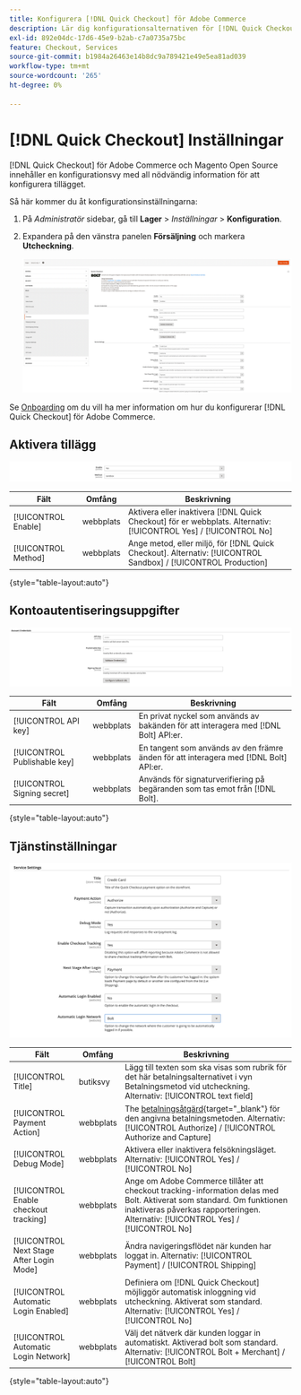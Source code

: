 ```yaml
---
title: Konfigurera [!DNL Quick Checkout] för Adobe Commerce
description: Lär dig konfigurationsalternativen för [!DNL Quick Checkout] och hur du kan ta med och konfigurera tillägget.
exl-id: 892e04dc-17d6-45e9-b2ab-c7a0735a75bc
feature: Checkout, Services
source-git-commit: b1984a26463e14b8dc9a789421e49e5ea81ad039
workflow-type: tm+mt
source-wordcount: '265'
ht-degree: 0%

---
```


# [!DNL Quick Checkout] Inställningar

[!DNL Quick Checkout] för Adobe Commerce och Magento Open Source innehåller en konfigurationsvy med all nödvändig information för att konfigurera tillägget.

Så här kommer du åt konfigurationsinställningarna:

1. På _Administratör_ sidebar, gå till **Lager** > _Inställningar_ > **Konfiguration**.
1. Expandera på den vänstra panelen **Försäljning** och markera **Utcheckning**.

   ![Snabb utcheckning](assets/config-new-logo-view.png)

Se [Onboarding](../quick-checkout/onboarding.md) om du vill ha mer information om hur du konfigurerar [!DNL Quick Checkout] för Adobe Commerce.

## Aktivera tillägg

![Snabb utcheckning](assets/enable-method.png)

| Fält | Omfång | Beskrivning |
|---|---|---|
| [!UICONTROL Enable] | webbplats | Aktivera eller inaktivera [!DNL Quick Checkout] för er webbplats. Alternativ: [!UICONTROL Yes] / [!UICONTROL No] |
| [!UICONTROL Method] | webbplats | Ange metod, eller miljö, för [!DNL Quick Checkout]. Alternativ: [!UICONTROL Sandbox] / [!UICONTROL Production] |

{style="table-layout:auto"}

## Kontoautentiseringsuppgifter

![Snabb utcheckning](assets/account-creds.png)

| Fält | Omfång | Beskrivning |
|---|---|---|
| [!UICONTROL API key] | webbplats | En privat nyckel som används av bakänden för att interagera med [!DNL Bolt] API:er. |
| [!UICONTROL Publishable key] | webbplats | En tangent som används av den främre änden för att interagera med [!DNL Bolt] API:er. |
| [!UICONTROL Signing secret] | webbplats | Används för signaturverifiering på begäranden som tas emot från [!DNL Bolt]. |

{style="table-layout:auto"}

## Tjänstinställningar

![Snabb utcheckning](assets/service-settings.png)

| Fält | Omfång | Beskrivning |
|---|---|---|
| [!UICONTROL Title] | butiksvy | Lägg till texten som ska visas som rubrik för det här betalningsalternativet i vyn Betalningsmetod vid utcheckning. Alternativ: [!UICONTROL text field] |
| [!UICONTROL Payment Action] | webbplats | The [betalningsåtgärd](https://docs.magento.com/user-guide/configuration/sales/payment-methods.html#payment-actions){target="_blank"} för den angivna betalningsmetoden. Alternativ: [!UICONTROL Authorize] / [!UICONTROL Authorize and Capture] |
| [!UICONTROL Debug Mode] | webbplats | Aktivera eller inaktivera felsökningsläget. Alternativ: [!UICONTROL Yes] / [!UICONTROL No] |
| [!UICONTROL Enable checkout tracking] | webbplats | Ange om Adobe Commerce tillåter att checkout tracking-information delas med Bolt. Aktiverat som standard. Om funktionen inaktiveras påverkas rapporteringen. Alternativ: [!UICONTROL Yes] / [!UICONTROL No] |
| [!UICONTROL Next Stage After Login Mode] | webbplats | Ändra navigeringsflödet när kunden har loggat in. Alternativ: [!UICONTROL Payment] / [!UICONTROL Shipping] |
| [!UICONTROL Automatic Login Enabled] | webbplats | Definiera om [!DNL Quick Checkout] möjliggör automatisk inloggning vid utcheckning. Aktiverat som standard. Alternativ: [!UICONTROL Yes] / [!UICONTROL No] |
| [!UICONTROL Automatic Login Network] | webbplats | Välj det nätverk där kunden loggar in automatiskt. Aktiverad bolt som standard. Alternativ: [!UICONTROL Bolt + Merchant] / [!UICONTROL Bolt] |

{style="table-layout:auto"}
